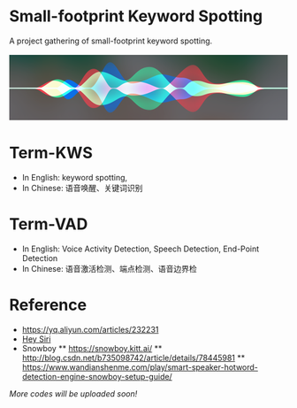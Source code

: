 # Small-footprint Keyword Spotting
A project gathering of small-footprint keyword spotting.<br><br>
![](/hey.png)

# Term-KWS
* In English: keyword spotting, 
* In Chinese: 语音唤醒、关键词识别

# Term-VAD
* In English: Voice Activity Detection, Speech Detection, End-Point Detection
* In Chinese: 语音激活检测、端点检测、语音边界检


# Reference
* https://yq.aliyun.com/articles/232231
* [Hey Siri](https://www.leiphone.com/news/201710/IO3uxgYZyHt0AcPI.html)
* Snowboy
** https://snowboy.kitt.ai/
** http://blog.csdn.net/b735098742/article/details/78445981
** https://www.wandianshenme.com/play/smart-speaker-hotword-detection-engine-snowboy-setup-guide/

*More codes will be uploaded soon!*
